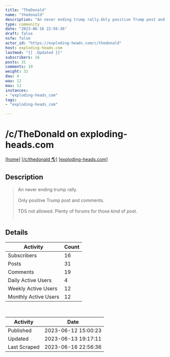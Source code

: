 ```yaml
---
title: "TheDonald" 
name: "thedonald"
description: "An never ending trump rally.Only positive Trump post and comments. TDS not allowed. Plenty of forums for those kind of post. "
type: community
date: "2023-06-16 22:56:36"
draft: false
nsfw: false
actor_id: "https://exploding-heads.com/c/thedonald"
host: exploding-heads.com
lastmod: "{[ .Updated }}"
subscribers: 16
posts: 31
comments: 19
weight: 31
dau: 4
wau: 12
mau: 12
instances:
- "exploding-heads_com"
tags: 
- "exploding-heads_com"

---
```


# /c/TheDonald on exploding-heads.com

[[home](/)]
[[/c/thedonald 🌎](https://exploding-heads.com/c/thedonald)]
[[exploding-heads.com](/instances/exploding-heads_com)]


## Description 

<blockquote class="description">
An never ending trump rally.<br><br>Only positive Trump post and comments. <br><br>TDS not allowed. Plenty of forums for those kind of post. <br><br>
</blockquote>


## Details

| Activity | Count  |
|----------------------|---|
| Subscribers          | 16 |
| Posts                | 31  |
| Comments             | 19  |
| Daily Active Users   | 4  |
| Weekly Active Users  | 12  |
| Monthly Active Users | 12  |

<br>

| Activity | Date |
|----------------------|---|
| Published            | 2023-06-12 15:00:23 |
| Updated              | 2023-06-13 19:17:11 |
| Last Scraped         | 2023-06-16 22:56:36 |
